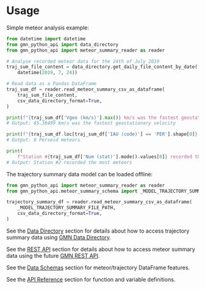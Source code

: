 # Usage

Simple meteor analysis example:

```python
from datetime import datetime
from gmn_python_api import data_directory
from gmn_python_api import meteor_summary_reader as reader

# Analyse recorded meteor data for the 24th of July 2019
traj_sum_file_content = data_directory.get_daily_file_content_by_date(
    datetime(2019, 7, 24))

# Read data as a Pandas DataFrame
traj_sum_df = reader.read_meteor_summary_csv_as_dataframe(
    traj_sum_file_content,
    csv_data_directory_format=True,
)

print(f"{traj_sum_df['Vgeo (km/s)'].max()} km/s was the fastest geostationary velocity")
# Output: 65.38499 km/s was the fastest geostationary velocity

print(f"{traj_sum_df.loc[traj_sum_df['IAU (code)'] == 'PER'].shape[0]} Perseid meteors")
# Output: 8 Perseid meteors

print(
    f"Station #{traj_sum_df['Num (stat)'].mode().values[0]} recorded the most meteors")
# Output: Station #2 recorded the most meteors
```

The trajectory summary data model can be loaded offline:

```python
from gmn_python_api import meteor_summary_reader as reader
from gmn_python_api.meteor_summary_schema import _MODEL_TRAJECTORY_SUMMARY_FILE_PATH

trajectory_summary_df = reader.read_meteor_summary_csv_as_dataframe(
    _MODEL_TRAJECTORY_SUMMARY_FILE_PATH,
    csv_data_directory_format=True,
)
```

See the [Data Directory](data_directory.md) section for details about how to access 
trajectory summary data using
[GMN Data Directory](https://globalmeteornetwork.org/data/traj_summary_data/).

See the [REST API](rest_api.md) section for details about how to access meteor summary 
data using the
future [GMN REST API](https://github.com/gmn-data-platform/gmn-data-endpoints).

See the [Data Schemas](data_schemas.md) section for meteor/trajectory DataFrame 
features.

See the [API Reference](autoapi/gmn_python_api/index.md) section for function and 
variable definitions.
